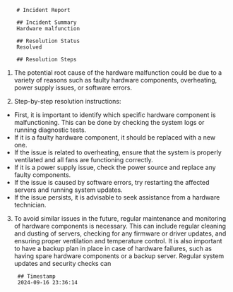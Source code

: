 
        # Incident Report

        ## Incident Summary
        Hardware malfunction

        ## Resolution Status
        Resolved

        ## Resolution Steps
        
1. The potential root cause of the hardware malfunction could be due to a variety of reasons such as faulty hardware components, overheating, power supply issues, or software errors. 

2. Step-by-step resolution instructions:
- First, it is important to identify which specific hardware component is malfunctioning. This can be done by checking the system logs or running diagnostic tests.
- If it is a faulty hardware component, it should be replaced with a new one.
- If the issue is related to overheating, ensure that the system is properly ventilated and all fans are functioning correctly.
- If it is a power supply issue, check the power source and replace any faulty components.
- If the issue is caused by software errors, try restarting the affected servers and running system updates.
- If the issue persists, it is advisable to seek assistance from a hardware technician.

3. To avoid similar issues in the future, regular maintenance and monitoring of hardware components is necessary. This can include regular cleaning and dusting of servers, checking for any firmware or driver updates, and ensuring proper ventilation and temperature control. It is also important to have a backup plan in place in case of hardware failures, such as having spare hardware components or a backup server. Regular system updates and security checks can

        ## Timestamp
        2024-09-16 23:36:14
        